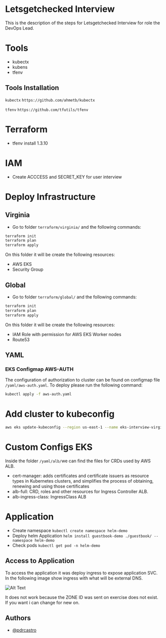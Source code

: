 
# Letsgetchecked Interview


This is the description of the steps for Letsgetchecked Interview for role the DevOps Lead.

# Tools
- kubectx 
- kubens
- tfenv 
## Tools Installation
`kubectx` ```https://github.com/ahmetb/kubectx```

`tfenv` ```https://github.com/tfutils/tfenv```

# Terraform 
- tfenv install 1.3.10

# IAM
- Create ACCCESS and SECRET_KEY for user interview

# Deploy Infrastructure
## Virginia
- Go to folder `terraform/virginia/` and the following commands:
 ```bash 
 terraform init
 terraform plan
 terraform apply
 ```
 On this folder it will be create the following resources:
 - AWS EKS
 - Security Group
 ## Global
- Go to folder `terraform/global/` and the following commands:
 ```bash 
 terraform init
 terraform plan
 terraform apply
 ```
  On this folder it will be create the following resources:
 - IAM Role with permission for AWS EKS Worker nodes
 - Route53
## YAML 
### EKS Configmap AWS-AUTH
The configuration of authorization to cluster can be found on configmap file `/yaml/aws-auth.yaml`. To deploy please run the following command:
```bash
kubectl apply -f aws-auth.yaml
```
# Add cluster to kubeconfig
```bash
aws eks update-kubeconfig --region us-east-1 --name eks-interview-virginia
```

# Custom Configs EKS
Inside the folder `/yaml/alb/`we can find the files for CRDs used by AWS ALB.
- cert-manager: adds certificates and certificate issuers as resource types in Kubernetes clusters, and simplifies the process of obtaining, renewing and using those certificates
- alb-full: CRD, roles and other resources for Ingress Controller ALB.
- alb-ingress-class: IngressClass ALB

# Application
- Create namespace
```kubectl create namespace helm-demo```
- Deploy helm Application
```helm install guestbook-demo ./guestbook/ --namespace helm-demo```
-  Check pods
```kubectl get pod -n helm-demo```

## Access to Application
To access the application it was deploy ingress to expose application SVC. In the following image show ingress with what will be external DNS. 

![Alt Text](/img/ingress.png)

It does not work because the ZONE ID was sent on exercise does not exist. If you want i can change for new on.

## Authors

- [@pdrcastro](https://github.com/pdrcastro)


